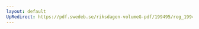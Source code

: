 ```yaml
---
layout: default
UpRedirect: https://pdf.swedeb.se/riksdagen-volumeG-pdf/199495/reg_199495/reg_199495_0341.pdf
---
```

